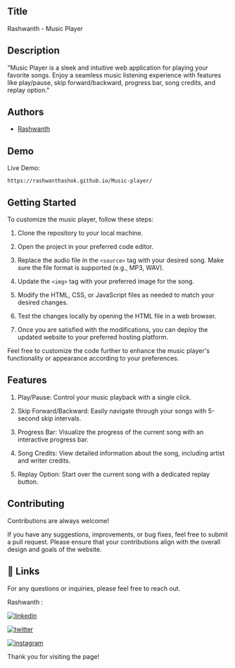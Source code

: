 
## Title


Rashwanth - Music Player

## Description 

"Music Player is a sleek and intuitive web application for playing your favorite songs. Enjoy a seamless music listening experience with features like play/pause, skip forward/backward, progress bar, song credits, and replay option."
## Authors

- [Rashwanth](https://github.com/rashwanthashok) 


## Demo

Live Demo:

    https://rashwanthashok.github.io/Music-player/
    
## Getting Started

To customize the music player, follow these steps:

1. Clone the repository to your local machine.

2. Open the project in your preferred code editor.

3. Replace the audio file in the `<source>` tag with your desired song. Make sure the file format is supported (e.g., MP3, WAV).

4. Update the `<img>` tag with your preferred image for the song.

5. Modify the HTML, CSS, or JavaScript files as needed to match your desired changes.

6. Test the changes locally by opening the HTML file in a web browser.

7. Once you are satisfied with the modifications, you can deploy the updated website to your preferred hosting platform.

Feel free to customize the code further to enhance the music player's functionality or appearance according to your preferences.
## Features

1. Play/Pause: Control your music playback with a single click.

2. Skip Forward/Backward: Easily navigate through your songs with 5-second skip intervals.

3. Progress Bar: Visualize the progress of the current song with an interactive progress bar.

4. Song Credits: View detailed information about the song, including artist and writer credits.

5. Replay Option: Start over the current song with a dedicated replay button.
## Contributing

Contributions are always welcome!

If you have any suggestions, improvements, or bug fixes, feel free to submit a pull request. Please ensure that your contributions align with the overall design and goals of the website. 


## 🔗 Links

For any questions or inquiries, please feel free to reach out. 

Rashwanth :

[![linkedin](https://img.shields.io/badge/linkedin-0A66C2?style=for-the-badge&logo=linkedin&logoColor=white)](www.linkedin.com/in/rashwanth-ashok)


[![twitter](https://img.shields.io/badge/twitter-1DA1F2?style=for-the-badge&logo=twitter&logoColor=white)](https://twitter.com/AshokRashwanth)

[![instagram](https://img.shields.io/badge/instagram-E4405F?style=for-the-badge&logo=instagram&logoColor=white)](https://www.instagram.com/rashwanthashok/)

Thank you for visiting the page!
